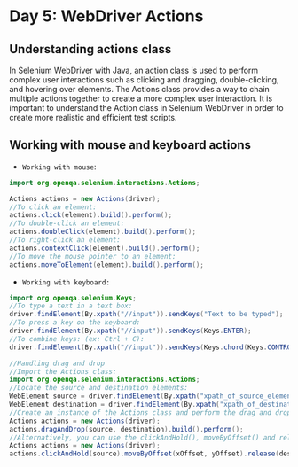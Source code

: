 # Day 5: WebDriver Actions	
## Understanding actions class	
In Selenium WebDriver with Java, an action class is used to perform complex user interactions such as clicking and dragging, double-clicking, and hovering over elements. The Actions class provides a way to chain multiple actions together to create a more complex user interaction. It is important to understand the Action class in Selenium WebDriver in order to create more realistic and efficient test scripts.

## Working with mouse and keyboard actions	
- `Working with mouse`:

```java
import org.openqa.selenium.interactions.Actions; 

Actions actions = new Actions(driver); 
//To click an element:
actions.click(element).build().perform();
//To double-click an element:
actions.doubleClick(element).build().perform();
//To right-click an element:
actions.contextClick(element).build().perform();
//To move the mouse pointer to an element:
actions.moveToElement(element).build().perform();
```

- `Working with keyboard:`
```java
import org.openqa.selenium.Keys;
//To type a text in a text box:
driver.findElement(By.xpath("//input")).sendKeys("Text to be typed");
//To press a key on the keyboard:
driver.findElement(By.xpath("//input")).sendKeys(Keys.ENTER);
//To combine keys: (ex: Ctrl + C):
driver.findElement(By.xpath("//input")).sendKeys(Keys.chord(Keys.CONTROL, "c"));

//Handling drag and drop	
//Import the Actions class:
import org.openqa.selenium.interactions.Actions;
//Locate the source and destination elements:
WebElement source = driver.findElement(By.xpath("xpath_of_source_element"));
WebElement destination = driver.findElement(By.xpath("xpath_of_destination_element"));
//Create an instance of the Actions class and perform the drag and drop action
Actions actions = new Actions(driver);
actions.dragAndDrop(source, destination).build().perform();
//Alternatively, you can use the clickAndHold(), moveByOffset() and release() methods of the Actions class to simulate a drag and drop action:
Actions actions = new Actions(driver);
actions.clickAndHold(source).moveByOffset(xOffset, yOffset).release(destination).build().perform();
```